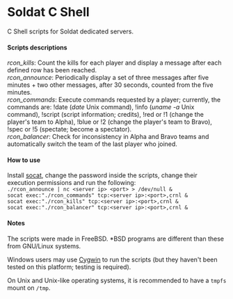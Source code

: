 # Soldat C Shell
C Shell scripts for Soldat dedicated servers.

#### Scripts descriptions
*rcon_kills*: Count the kills for each player and display a message after each defined row has been reached.\
*rcon_announce*: Periodically display a set of three messages after five minutes + two other messages, after 30 seconds, counted from the five minutes.\
*rcon_commands*: Execute commands requested by a player; currently, the commands are: !date (*date* Unix command), !info (*uname -a* Unix command), !script (script information; credits), !red or !1 (change the player's team to Alpha), !blue or !2 (change the player's team to Bravo), !spec or !5 (spectate; become a spectator).\
*rcon_balancer*: Check for inconsistency in Alpha and Bravo teams and automatically switch the team of the last player who joined.

#### How to use
Install [socat](http://www.dest-unreach.org/socat), change the password inside the scripts, change their execution permissions and run the following:\
`./rcon_announce | nc <server ip> <port> > /dev/null &`\
`socat exec:"./rcon_commands" tcp:<server ip>:<port>,crnl &`\
`socat exec:"./rcon_kills" tcp:<server ip>:<port>,crnl &`\
`socat exec:"./rcon_balancer" tcp:<server ip>:<port>,crnl &`

#### Notes
The scripts were made in FreeBSD. *BSD programs are different than these from GNU/Linux systems.

Windows users may use [Cygwin](https://cygwin.com) to run the scripts (but they haven't been tested on this platform; testing is required).

On Unix and Unix-like operating systems, it is recommended to have a `tmpfs` mount on `/tmp`.
